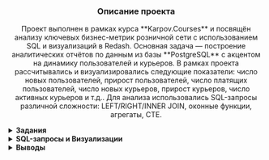 <h3 align="center">Описание проекта</h3>
<p align="center">
Проект выполнен в рамках курса **Karpov.Courses** и посвящён анализу ключевых бизнес-метрик розничной сети с использованием SQL и визуализаций в Redash.  
Основная задача — построение аналитических отчётов по данным из базы **PostgreSQL** с акцентом на динамику пользователей и курьеров.  
В рамках проекта рассчитывались и визуализировались следующие показатели:  
число новых пользователей, прирост пользователей, число платящих пользователей,  
число новых курьеров, прирост курьеров, число активных курьеров и т.д..  
Для анализа использовались SQL-запросы различной сложности: LEFT/RIGHT/INNER JOIN, оконные функции, агрегаты, CTE.
</p>


<details>
<summary><strong>Задания</strong></summary>




</details>

<details> 
<summary><strong>SQL-запросы и Визуализации</strong></summary>





</details>

<details> 

<summary><strong>Выводы</strong></summary>

